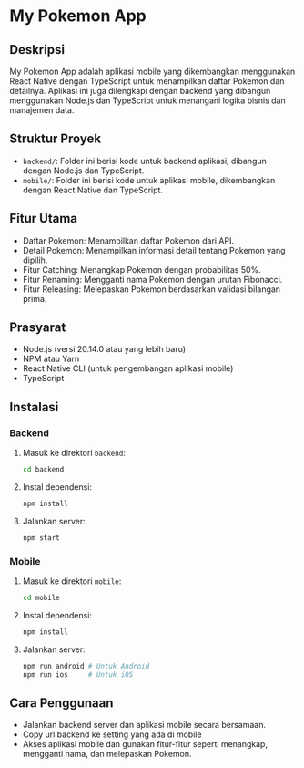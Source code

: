# My Pokemon App

## Deskripsi

My Pokemon App adalah aplikasi mobile yang dikembangkan menggunakan React Native dengan TypeScript untuk menampilkan daftar Pokemon dan detailnya. Aplikasi ini juga dilengkapi dengan backend yang dibangun menggunakan Node.js dan TypeScript untuk menangani logika bisnis dan manajemen data.

## Struktur Proyek

- `backend/`: Folder ini berisi kode untuk backend aplikasi, dibangun dengan Node.js dan TypeScript.
- `mobile/`: Folder ini berisi kode untuk aplikasi mobile, dikembangkan dengan React Native dan TypeScript.

## Fitur Utama

- Daftar Pokemon: Menampilkan daftar Pokemon dari API.
- Detail Pokemon: Menampilkan informasi detail tentang Pokemon yang dipilih.
- Fitur Catching: Menangkap Pokemon dengan probabilitas 50%.
- Fitur Renaming: Mengganti nama Pokemon dengan urutan Fibonacci.
- Fitur Releasing: Melepaskan Pokemon berdasarkan validasi bilangan prima.

## Prasyarat

- Node.js (versi 20.14.0 atau yang lebih baru)
- NPM atau Yarn
- React Native CLI (untuk pengembangan aplikasi mobile)
- TypeScript

## Instalasi

### Backend

1. Masuk ke direktori `backend`:
   ```bash
   cd backend

2. Instal dependensi:
   ```bash
   npm install
4. Jalankan server:
   ```bash
   npm start

### Mobile 
1. Masuk ke direktori `mobile`:
   ```bash
   cd mobile

2. Instal dependensi:
   ```bash
   npm install
4. Jalankan server:
   ```bash
   npm run android # Untuk Android
   npm run ios     # Untuk iOS

## Cara Penggunaan 
   - Jalankan backend server dan aplikasi mobile secara bersamaan.
   - Copy url backend ke setting yang ada di mobile
   - Akses aplikasi mobile dan gunakan fitur-fitur seperti menangkap, mengganti nama, dan melepaskan Pokemon.


